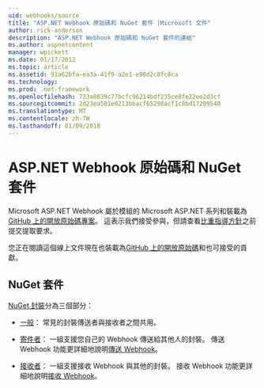 ```yaml
---
uid: webhooks/source
title: "ASP.NET Webhook 原始碼和 NuGet 套件 |Microsoft 文件"
author: rick-anderson
description: "ASP.NET Webhook 原始碼和 NuGet 套件的連結"
ms.author: aspnetcontent
manager: wpickett
ms.date: 01/17/2012
ms.topic: article
ms.assetid: 91a62bfa-ea3a-41f9-a2e1-e90d2c8fc8ca
ms.technology: 
ms.prod: .net-framework
ms.openlocfilehash: 733a0839c77bcfc96214bdf235ce8fe22ee2d3cf
ms.sourcegitcommit: 2d23ea501e0213bbacf65298acf1c8bd17209540
ms.translationtype: MT
ms.contentlocale: zh-TW
ms.lasthandoff: 01/09/2018
---
```

# <a name="aspnet-webhooks-source-code-and-nuget-packages"></a>ASP.NET Webhook 原始碼和 NuGet 套件

Microsoft ASP.NET Webhook 屬於模組的 Microsoft ASP.NET 系列和裝載為[GitHub 上的開放原始碼專案](https://github.com/aspnet/WebHooks)。 這表示我們接受參與，但請查看[比重指導方針](https://github.com/aspnet/Home/blob/master/CONTRIBUTING.md)之前提交提取要求。

您正在閱讀這個線上文件現在也裝載為[GitHub 上的開放原始碼](http://docs.asp.net/en/latest/contribute/style-guide.html#style-guide)和也可接受的貢獻。

## <a name="nuget-packages"></a>NuGet 套件

[NuGet 封裝](https://nuget.org/packages?q=Microsoft.AspNet.WebHooks)分為三個部分：

* [一般](https://www.nuget.org/packages?q=Microsoft.AspNet.WebHooks.Common)： 常見的封裝傳送者與接收者之間共用。

* [寄件者](https://www.nuget.org/packages?q=Microsoft.AspNet.WebHooks.Custom)： 一組支援您自己的 Webhook 傳送給其他人的封裝。 傳送 Webhook 功能更詳細地說明[傳送 Webhook](sending/index.md)。

* [接收者](https://www.nuget.org/packages?q=Microsoft.AspNet.WebHooks.Receivers)： 一組支援接收 Webhook 與其他的封裝。 接收 Webhook 功能更詳細地說明[接收 Webhook](receiving/index.md)。
